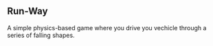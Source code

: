 ## Run-Way

A simple physics-based game where you drive you vechicle through a series of falling shapes.
